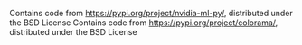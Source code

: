 Contains code from https://pypi.org/project/nvidia-ml-py/, distributed under the BSD License
Contains code from https://pypi.org/project/colorama/, distributed under the BSD License

